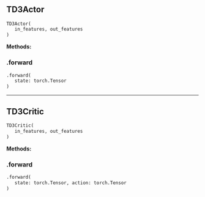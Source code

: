 #


## TD3Actor
```python 
TD3Actor(
   in_features, out_features
)
```




**Methods:**


### .forward
```python
.forward(
   state: torch.Tensor
)
```


----


## TD3Critic
```python 
TD3Critic(
   in_features, out_features
)
```




**Methods:**


### .forward
```python
.forward(
   state: torch.Tensor, action: torch.Tensor
)
```

